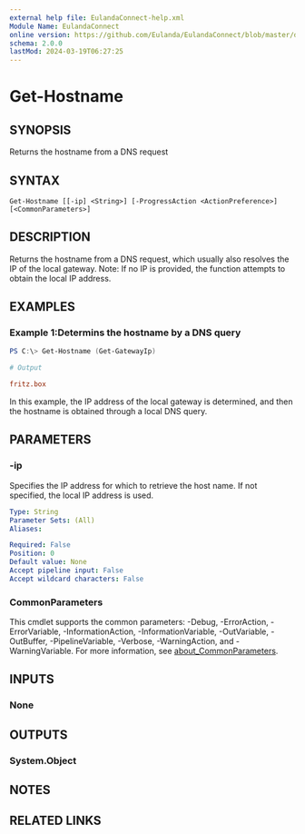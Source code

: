 ```yaml
---
external help file: EulandaConnect-help.xml
Module Name: EulandaConnect
online version: https://github.com/Eulanda/EulandaConnect/blob/master/docs/Get-Hostname.md
schema: 2.0.0
lastMod: 2024-03-19T06:27:25
---
```


# Get-Hostname

## SYNOPSIS

Returns the hostname from a DNS request

## SYNTAX

```
Get-Hostname [[-ip] <String>] [-ProgressAction <ActionPreference>] [<CommonParameters>]
```

## DESCRIPTION
Returns the hostname from a DNS request, which usually also resolves the IP of the local gateway. Note: If no IP is provided, the function attempts to obtain the local IP address.

## EXAMPLES

### Example 1:Determins the hostname by a DNS query
```powershell
PS C:\> Get-Hostname (Get-GatewayIp)
```

```ini
# Output

fritz.box
```

In this example, the IP address of the local gateway is determined, and then the hostname is obtained through a local DNS query.

## PARAMETERS

### -ip
Specifies the IP address for which to retrieve the host name. If not specified, the local IP address is used.

```yaml
Type: String
Parameter Sets: (All)
Aliases:

Required: False
Position: 0
Default value: None
Accept pipeline input: False
Accept wildcard characters: False
```


### CommonParameters
This cmdlet supports the common parameters: -Debug, -ErrorAction, -ErrorVariable, -InformationAction, -InformationVariable, -OutVariable, -OutBuffer, -PipelineVariable, -Verbose, -WarningAction, and -WarningVariable. For more information, see [about_CommonParameters](http://go.microsoft.com/fwlink/?LinkID=113216).

## INPUTS

### None

## OUTPUTS

### System.Object

## NOTES

## RELATED LINKS


